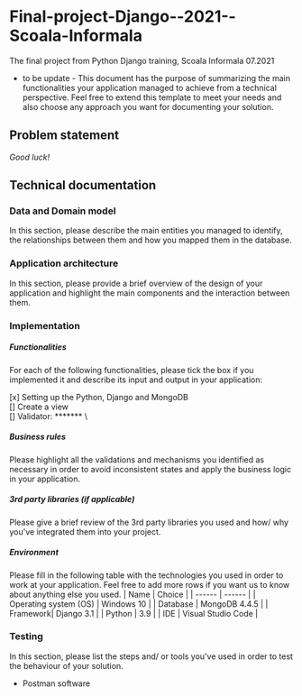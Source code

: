# Final-project-Django--2021--Scoala-Informala
The  final project from Python Django training, Scoala Informala  07.2021
- to be update - 
This document has the purpose of summarizing the main functionalities your application managed to achieve from a technical perspective. Feel free to extend this template to meet your needs and also choose any approach you want for documenting your solution.

## Problem statement
*Good luck!*

## Technical documentation
### Data and Domain model
In this section, please describe the main entities you managed to identify, the relationships between them and how you mapped them in the database.

### Application architecture
In this section, please provide a brief overview of the design of your application and highlight the main components and the interaction between them.

###  Implementation
##### Functionalities
For each of the following functionalities, please tick the box if you implemented it and describe its input and output in your application:

[x] Setting up the Python, Django and MongoDB  \
[] Create a view  \
[] Validator: ******* \


##### Business rules
Please highlight all the validations and mechanisms you identified as necessary in order to avoid inconsistent states and apply the business logic in your application.


##### 3rd party libraries (if applicable)
Please give a brief review of the 3rd party libraries you used and how/ why you've integrated them into your project.


##### Environment
Please fill in the following table with the technologies you used in order to work at your application. Feel free to add more rows if you want us to know about anything else you used.
| Name | Choice |
| ------ | ------ |
| Operating system (OS) | Windows 10 |
| Database  | MongoDB 4.4.5 |
| Framework| Django 3.1 |
| Python | 3.9 |
| IDE | Visual Studio Code |

### Testing
In this section, please list the steps and/ or tools you've used in order to test the behaviour of your solution.
 - Postman software


